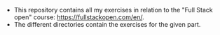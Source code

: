 - This repository contains all my exercises in relation to the "Full Stack open" course: https://fullstackopen.com/en/.
- The different directories contain the exercises for the given part.
